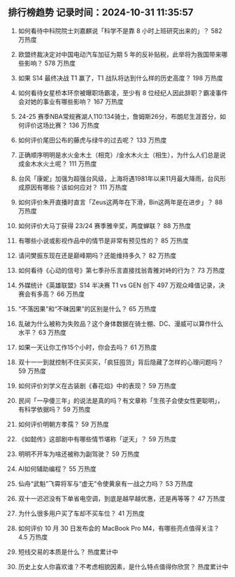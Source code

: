 
## 排行榜趋势 记录时间：2024-10-31 11:35:57
  
  1. 如何看待中科院院士刘嘉麒说「科学不是靠 8 小时上班研究出来的」？ 582 万热度
    
  2. 欧盟终裁决定对中国电动汽车加征为期 5 年的反补贴税，此举将为我国带来哪些影响？ 578 万热度
    
  3. 如果 S14 最终决战 T1 赢了，T1 战队将达到什么样的历史高度？ 198 万热度
    
  4. 如何看待女星桥本环奈被曝职场霸凌，至少有 8 位经纪人因此辞职？霸凌事件会对她的事业有哪些影响？ 167 万热度
    
  5. 24-25 赛季NBA常规赛湖人110:134骑士，詹姆斯26分，布朗尼生涯首分，如何评价这场比赛？ 136 万热度
    
  6. 如何评价尾田公布的藤虎与绿牛的过去呢？ 133 万热度
    
  7. 正确顺序明明是水火金木土（相克）/金水木火土（相生），为什么人们总是说成金木水火土呢？ 111 万热度
    
  8. 台风「康妮」加强为超强台风级，上海将遇1981年以来11月最大降雨，台风形成原因有哪些？该如何应对？ 111 万热度
    
  9. 如何评价朱开直播时直言「Zeus这两年在下滑，Bin这两年是在进步」？ 88 万热度
    
  10. 如何评价大马丁获得 23/24 赛季雅辛奖，两度蝉联？ 88 万热度
    
  11. 有哪些小说或影视作品中的情节是非常有预见性的？ 85 万热度
    
  12. 请问樊振东现在还是巅峰期吗？还能维持多久？ 82 万热度
    
  13. 如何看待《心动的信号》第七季孙乐言直接找翁青雅对峙的行为？ 73 万热度
    
  14. 外媒统计《英雄联盟》S14 半决赛 T1 vs GEN 创下 497 万观众峰值记录，决赛会有多高？ 66 万热度
    
  15. “不落因果”和“不昧因果”的区别是什么？ 65 万热度
    
  16. 乱破为什么被称为失败品？这个身体数据在骑士棚、DC、漫威可以算作什么水平？ 63 万热度
    
  17. 如果一天让你工作15个小时，你会去吗？ 61 万热度
    
  18. 双十一一到就控制不住买买买，「疯狂囤货」背后隐藏了怎样的心理问题吗？ 59 万热度
    
  19. 如何评价刘学义在古装剧《春花焰》中的表现？ 59 万热度
    
  20. 民间「一孕傻三年」的说法是真的吗？有文章称「生孩子会使女性更聪明」，有科学依据吗？ 59 万热度
    
  21. 如何评价明朝方孝孺？ 59 万热度
    
  22. 《如懿传》这部剧中有哪些情节堪称「逆天」？ 59 万热度
    
  23. 明明不开车为啥还被称为副驾驶？ 59 万热度
    
  24. AI如何辅助编程？ 55 万热度
    
  25. 仙舟“武魁”飞霄将军与“虚无”令使黄泉有一战之力吗？ 53 万热度
    
  26. 双十一迟迟没有下单省电空调，到底是越早越优惠，还是再等等？ 47 万热度
    
  27. 为什么很多用户买了车却不买车位？ 41 万热度
    
  28. 如何评价 10 月 30 日发布会的 MacBook Pro M4，有哪些亮点值得关注？ 4.5 万热度
    
  29. 短线交易的本质是什么？ 热度累计中
    
  30. 历史上女人你喜欢谁？不考虑相貌因素，是什么特点值得你欣赏？ 热度累计中
    